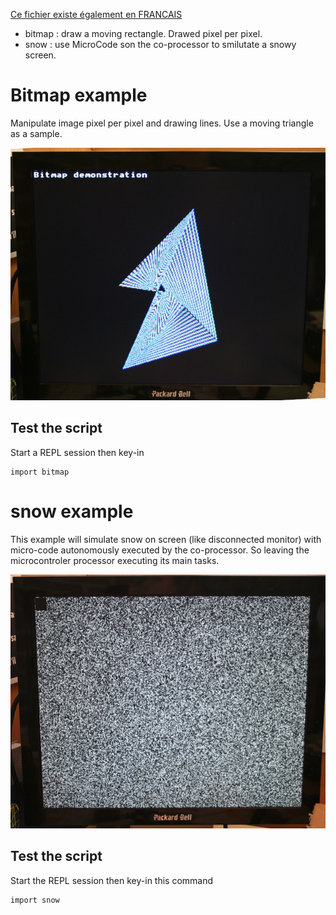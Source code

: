 [Ce fichier existe également en FRANCAIS](README.md)

* bitmap : draw a moving rectangle. Drawed pixel per pixel.
* snow : use MicroCode son the co-processor to smilutate a snowy screen.

# Bitmap example
Manipulate image pixel per pixel and drawing lines. Use a moving triangle as a sample.

![bitmap.py screen capture](bitmap.jpg)

## Test the script

Start a REPL session then key-in

```
import bitmap
```

# snow example
This example will simulate snow on screen (like disconnected monitor) with
micro-code autonomously executed by the co-processor. So leaving the microcontroler
processor executing its main tasks.

![snow.py screen capture](snow.jpg)

## Test the script

Start the REPL session then key-in this command

```
import snow
```
